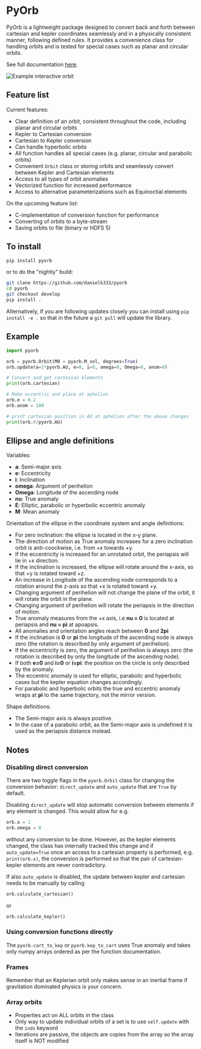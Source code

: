 # PyOrb

PyOrb is a lightweight package designed to convert back and forth between cartesian and kepler coordinates seamlessly and in a physically consistent manner, following defined rules. It provides a convenience class for handling orbits and is tested for special cases such as planar and circular orbits.

See full documentation [here](https://danielk.developer.irf.se/pyorb/).

![Example interactive orbit](/docs/source/static/example.gif)

## Feature list

Current features:
- Clear definition of an orbit, consistent throughout the code, including planar and circular orbits
- Kepler to Cartesian conversion
- Cartesian to Kepler conversion
- Can handle hyperbolic orbits
- All function handles all special cases (e.g. planar, circular and parabolic orbits)
- Convenient ``Orbit`` class or storing orbits and seamlessly convert between Kepler and Cartesian elements
- Access to all types of orbit anomalies
- Vectorized function for increased performance
- Access to alternative parameterizations such as Equinoctial elements


On the upcoming feature list:
- C-implementation of conversion function for performance
- Converting of orbits to a byte-stream
- Saving orbits to file (binary or HDFS 5)


## To install


```bash
pip install pyorb
```
or to do the "nightly" build:

```bash
git clone https://github.com/danielk333/pyorb
cd pyorb
git checkout develop
pip install .
```

Alternatively, if you are following updates closely you can install using ``pip install -e .`` so that in the future a ``git pull`` will update the library.


## Example

```python
import pyorb

orb = pyorb.Orbit(M0 = pyorb.M_sol, degrees=True)
orb.update(a=1*pyorb.AU, e=0, i=0, omega=0, Omega=0, anom=0)

# Convert and get cartesian elements
print(orb.cartesian)

# Make eccentric and place at aphelion
orb.e = 0.2
orb.anom = 180

# print cartesian position in AU at aphelion after the above changes
print(orb.r/pyorb.AU)
```


## Ellipse and angle definitions

Variables:
 - **a**: Semi-major axis
 - **e**: Eccentricity
 - **i**: Inclination
 - **omega**: Argument of perihelion
 - **Omega**: Longitude of the ascending node
 - **nu**: True anomaly
 - **E**: Elliptic, parabolic or hyperbolic eccentric anomaly
 - **M**: Mean anomaly


Orientation of the ellipse in the coordinate system and angle definitions:
 - For zero inclination: the ellipse is located in the x-y plane.
 - The direction of motion as True anomaly increases for a zero inclination orbit is anti-coockwise, i.e. from +x towards +y.
 - If the eccentricity is increased for an unrotated orbit, the periapsis will lie in +x direction.
 - If the inclination is increased, the ellipse will rotate around the x-axis, so that +y is rotated toward +z.
 - An increase in Longitude of the ascending node corresponds to a rotation around the z-axis so that +x is rotated toward +y.
 - Changing argument of perihelion will not change the plane of the orbit, it will rotate the orbit in the plane.
 - Changing argument of perihelion will rotate the periapsis in the direction of motion.
 - True anomaly measures from the +x axis, i.e **nu = 0** is located at periapsis and **nu = pi** at apoapsis.
 - All anomalies and orientation angles reach between **0** and **2pi**
 - If the inclination is **0** or **pi** the longitude of the ascending node is always zero (the rotation is described by only argument of perihelion).
 - If the eccentricity is zero, the argument of perihelion is always zero (the rotation is described by only the longitude of the ascending node).
 - If both **e=0** and **i=0** or **i=pi**: the position on the circle is only described by the anomaly.
 - The eccentric anomaly is used for elliptic, parabolic and hyperbolic cases but the kepler equation changes accordingly.
 - For parabolic and hyperbolic orbits the true and eccentric anomaly wraps at **pi** to the same trajectory, not the mirror version.

 Shape definitions:
 - The Semi-major axis is always positive. 
 - In the case of a parabolic orbit, as the Semi-major axis is undefined it is used as the periapsis distance instead.

## Notes

### Disabling direct conversion

There are two toggle flags in the ``pyorb.Orbit`` class for changing the conversion behavior: ``direct_update`` and ``auto_update`` that are ``True`` by default. 

Disabling ``direct_update`` will stop automatic conversion between elements if any element is changed. This would allow for e.g. 
```python
orb.a = 1
orb.omega = 0
```
without any conversion to be done. However, as the kepler elements changed, the class has internally tracked this change and if ``auto_update=True`` once an access to a cartesian property is performed, e.g. ``print(orb.x)``, the conversion is performed so that the pair of cartesian-kepler elements are never contradictory.

If also ``auto_update`` is disabled, the update between kepler and cartesian needs to be manually by calling 
```python
orb.calculate_cartesian()
```
or 
```python
orb.calculate_kepler()
```

### Using conversion functions directly

The ``pyorb.cart_to_kep`` or ``pyorb.kep_to_cart`` uses True anomaly and takes only numpy arrays ordered as per the function documentation.

### Frames

Remember that an Keplerian orbit only makes sense in an inertial frame if gravitation dominated physics is your concern.

### Array orbits

- Properties act on ALL orbits in the class
- Only way to update individual orbits of a set is to use ``self.update`` with the ``inds`` keyword
- Iterations are passive, the objects are copies from the array so the array itself is NOT modified

